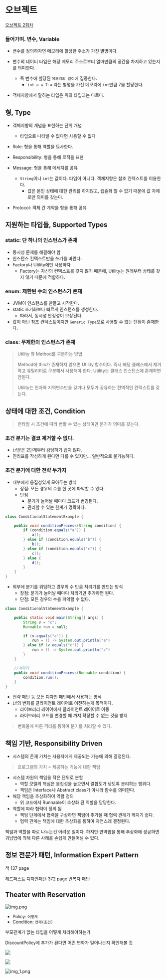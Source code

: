 # 오브젝트

[오브젝트 2회차](https://youtu.be/ex6kP_b7Ypk)

### 들어가며. 변수, Variable

- 변수를 정의하자면 메모리에 할당한 주소가 가진 별명이다.

- 변수의 데이터 타입은 해당 메모리 주소로부터 얼마만큼의 공간을 차지하고 있는지를 의미한다.
  - 즉 변수에 할당된 `메모리의 길이`에 집중한다.
    - `int a = 7`: `a` 라는 별명을 가진 메모리에 `int`만큼 7을 할당한다.

- 객체지향에서 말하는 타입은 위의 타입과는 다르다.

## 형, Type

- 객체지향의 개념을 표현하는 단위 개념
  - 타입으로 나타낼 수 없다면 사용할 수 없다

- Role: 형을 통해 역할을 묘사한다.
- Responsibility: 형을 통해 로직을 표현
- Message: 형을 통해 메세지를 공유
  - `String`이나 `int`는 값이다. 타입이 아니다. 객체지향은 참조 컨텍스트를 이용한다.
    - 값은 본인 상태에 대한 관리를 하지않고, 캡슐화 할 수 없기 때문에 값 자체로만 의미를 갖는다.
- Protocol: 객체 간 계약을 형을 통해 공유

## 지원하는 타입들, Supported Types

### static: 단 하나의 인스턴스가 존재

- 동시성 문제를 해결해야 함
- 인스턴스 컨텍스트만을 쓰기를 바란다.
- Factory나 Utility에만 사용하자
  - Factory는 자신의 컨텍스트를 갖지 않기 때문에, Utility는 원래부터 상태를 갖지 않기 때문에 적합하다.

### enum: 제한된 수의 인스턴스가 존재

- JVM이 인스턴스를 만들고 시작한다.
- static 초기화보다 빠르게 인스턴스를 생성한다.
  - 따라서, 동시성 안정성이 보장된다.
- 값이 아닌 참조 컨텍스트이지만 `Generic Type`으로 사용할 수 없는 단점이 존재한다.

### class: 무제한의 인스턴스가 존재

> Utility 와 Method를 구분하는 방법
>
> Method에 this가 존재하지 않으면 Utility 함수이다.
> 즉시 해당 클래스에서 제거하고 유틸리티로 구분해서 사용해야 한다.
> Utility는 클래스 인스턴스에 존재하면 안된다.
>
> Utility는 인자와 지역변수만을 갖거나 모두가 공유하는 전역적인 컨텍스트를 갖는다.

## 상태에 대한 조건, Condition

> 런타임 시 조건에 따라 변할 수 있는 상태여만 분기가 의미를 갖는다.

### 조건 분기는 결코 제거할 수 없다.

- `if`문은 2단계부터 감당하기 쉽지 않다.
- 진리표를 작성하게 된다면 다를 수 있지만... 일반적으로 불가능하다.

### 조건 분기에 대한 전략 두가지

- 내부에서 응집성있게 모아두는 방식
  - 장점: 모든 경우의 수를 한 곳에 파악할 수 있다.
  - 단점
    - 분기가 늘어날 때마다 코드가 변경된다.
    - 관리할 수 있는 한계가 명확하다.

```java
class ConditionalStatementExample {

    public void conditionProcess(String condition) {
        if (condition.equals("a")) {
            a();
        } else if (condition.equals("b")) {
            b();
        } else if (condition.equals("c")) {
            c();
        } else {
            d();
        }
    }
}
```

- 외부에 분기를 위임하고 경우의 수 만큼 처리기를 만드는 방식
  - 장점: 분기가 늘어날 때마다 처리기만 추가하면 된다.
  - 단점: 모든 경우의 수를 파악할 수 없다.

```java
class ConditionalStatementExample {

    public static void main(String[] args) {
        String v = "c";
        Runnable run = null;

        if (v.equals("a")) {
            run = () -> System.out.println("a")
        } else if (v.equals("c")) {
            run = () -> System.out.println("c")
        }
    }

    //처리기
    public void conditionProcess(Runnable condition) {
        condition.run();
    }
}
```

- 전략 패턴 등 모든 디자인 패턴에서 사용하는 방식
- `if`의 변화를 클라이언트 레이어로 이전하는게 목적이다.
  - 라이브러리 레이어에서 클라이언트 레이어로 이동
  - 라이브러리 코드를 변경할 때 까지 확장할 수 없는 것을 방지

> 변화율에 따른 격리를 통하여 분기를 처리할 수 있다.

## 책임 기반, Responsibility Driven

- 시스템의 존재 가치는 사용자에게 제공되는 기능에 의해 결정된다.

> 프로그램의 가치 = 제공하는 기능에 대한 책임

- 시스템 차원의 책임을 작은 단위로 분할
  - 역할 모델의 핵심은 응집성을 높으면서 결합도가 낮도록 분리하는 행위다.
  - 책임은 Interface나 Abstract class가 아니라 함수를 의미한다.
- 해당 책임을 추상화하여 역할 정의
  - 위 코드에서 Runnable이 추상화 된 역할을 담당한다.
- 역할에 따라 협력이 정의 됨
  - 책임 단계에서 협력을 구상하면 책임이 추가될 때 협력 관계가 깨지기 쉽다.
  - 협력 관계는 책임에 대한 추상화를 통하여 자연스레 결정된다.

책임과 역할을 따로 나누는건 어려운 일이다. 하지만 연역법을 통해 추상화에 성공하면 귀납법에 의해 다른 사례를 손쉽게 만들어낼 수 있다.

## 정보 전문가 패턴, Information Expert Pattern

책 137 page

헤드퍼스트 디자인패턴 372 page 반복자 패턴

## Theater with Reservation

![img.png](img.png)

- Policy: `어떻게`
- Condition: `언제(조건)`

부모관계가 없는 타입을 어떻게 처리해야하는가

DiscountPolicy에 추가가 된다면 어떤 변화가 일어나는지 확인해볼 것

![](SequenceDiscount.png)


![](SequenceDiscount123.png)


![img_1.png](img_1.png)

